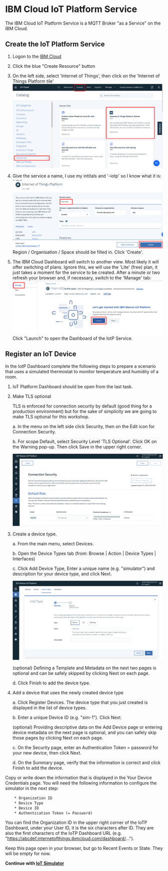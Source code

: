 # IBM Cloud IoT Platform Service

The  IBM Cloud IoT Platform Service is a MQTT Broker "as a Service" on the IBM Cloud. 

## Create the IoT Platform Service

1. Logon to the [IBM Cloud](https://cloud.ibm.com)

2. Click the blue "Create Resource" button

3. On the left side, select 'Internet of Things', then click on the 'Internet of Things Platform tile'
![IoTP in the Catalog](images/catalog-iotp.png)

4. Give the service a name, I use my intitals and '-iotp' so I know what it is:
![Create IoTP](images/create-iotp.png)
Region / Organisation / Space should be filled in.
Click 'Create'.

5. The IBM Cloud Dashboard will switch to another view. Most likely it will offer switching of plans. Ignore this, we will use the 'Lite' (free) plan, it just takes a moment for the service to be created. After a minute or two refresh your browser and, if necessary, switch to the 'Manage' tab:
![Manage IoTP](images/manage-iotp.png)
Click "Launch" to open the Dashboard of the IotP Service.

## Register an IoT Device

In the IotP Dashboard complete the following steps to prepare  a scenario that uses a simulated thermostat to monitor temperature and humidity of a room.

1. IoT Platform Dashboard should be open from the last task.

2. Make TLS optional
      
    TLS is enforced for connection security by default (good thing for a production environment) but for the sake of simplicity we are going to make TLS optional for this workshop.

    a. In the menu on the left side click Security, then on the Edit icon for Connection Security.

    b. For scope Default, select Security Level 'TLS Optional'. Click OK on the Warning pop-up. Then click Save in the upper right corner.

    ![TLS Optional](images/TLSOptional.png)


3.   Create a device type.

        a. From the main menu, select Devices.

        b. Open the Device Types tab (from: Browse | Action | Device Types | Interfaces)

        c. Click  Add Device Type, 
        Enter a unique name (e.g. "simulator") and description for your device type, and click Next.

        ![Device Type](images/CreateDeviceType.png)

        (optional) Defining a Template and Metadata on the next two pages is optional and can be safely skipped by clicking Next on each page.

        d.  Click Finish to add the device type.

4.   Add a device that uses the newly created device type

       a. Click Register Devices. The device type that you just created is displayed in the list of device types.

       b. Enter a unique Device ID (e.g. "sim-1"). Click Next.

        (optional) Providing descriptive data on the Add Device page or entering device metadata on the next page is optional, and you can safely skip those pages by clicking Next on each page.

        c.  On the Security page, enter an Authentication Token = password for your new device, then click Next.

        d. On the Summary page, verify that the information is correct and click Finish to add the device. 
         
Copy or write down the information that is displayed in the Your Device Credentials page. 
You will need the following information to configure the simulator in the next step:

        * Organization ID
        * Device Type
        * Device ID
        * Authentication Token (= Password)

You can find the Organization ID in the upper right corner of the IoTP Dashboard, under your User ID, it is the six characters after ID. They are also the first characters of the IoTP Dashboard URL (e.g. "https://abcdef.internetofthings.ibmcloud.com/dashboard/...").

Keep this page open in your browser, but go to Recent Events or State. They will be empty for now.

__Continue with [IoT Simulator ](APP.md)__   
